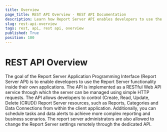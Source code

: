 ```yaml
---
title: Overview
page_title: REST API Overview - REST API Documentation
description: Learn how Report Server API enables developers to use the Report Server functionality inside their own applications. Check REST API Overview article.
slug: rest-api-overview
tags: rest, api, rest api, overview
published: True
position: 100
---
```


# REST API Overview

The goal of the Report Server Application Programming Interface (Report Server API) is to enable developers to use the Report Server functionality inside their own applications. The API is implemented as a RESTful Web API service through which the server can be managed using simple HTTP requests. The API allows developers to control (Create, Read, Update, Delete (CRUD)) Report Server resources, such as Reports, Categories and Data Connections from within the client application. Additionally, you can schedule tasks and data alerts to achieve more complex reporting and business scenarios. The report server administrators are also allowed to change the Report Server settings remotely through the dedicated API.